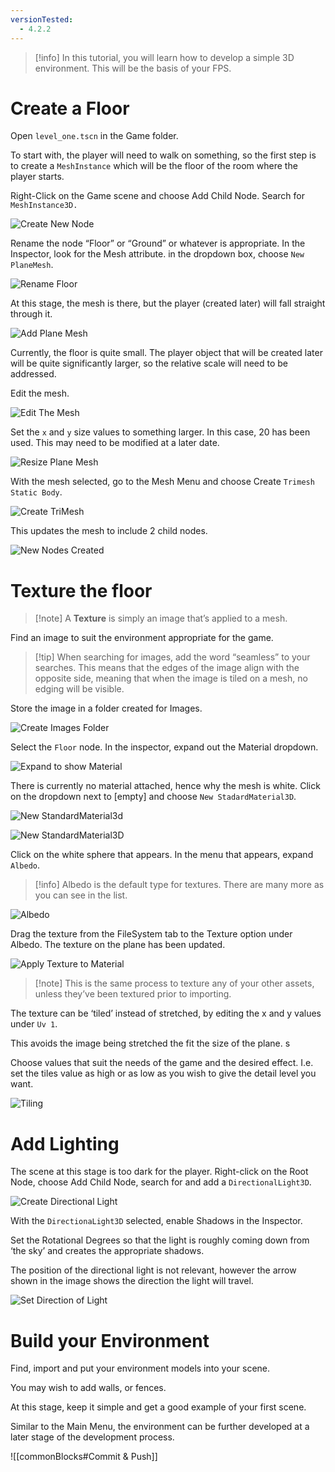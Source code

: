 ```yaml
---
versionTested:
  - 4.2.2
---
```


> [!info] In this tutorial, you will learn how to develop a simple 3D environment. This will be the basis of your FPS.
# Create a Floor

Open `level_one.tscn` in the Game folder.

To start with, the player will need to walk on something, so the first step is to create a `MeshInstance` which will be the floor of the room where the player starts.

Right-Click on the Game scene and choose Add Child Node. Search for `MeshInstance3D.`

![Create New Node](ISD/2%20-%20Digital%20Applications/_topics/tutorials/images/FPS-Environment-CreateNewNode.png)

Rename the node “Floor” or “Ground” or whatever is appropriate. In the Inspector, look for the Mesh attribute. in the dropdown box, choose `New PlaneMesh`.

![Rename Floor](ISD/2%20-%20Digital%20Applications/_topics/tutorials/images/FPS-Environment-FloorRename.png)


At this stage, the mesh is there, but the player (created later) will fall straight through it.

![Add Plane Mesh](ISD/2%20-%20Digital%20Applications/_topics/tutorials/images/FPS-Environment-AddPlaneMesh.png)

Currently, the floor is quite small. The player object that will be created later will be quite significantly larger, so the relative scale will need to be addressed.

Edit the mesh.

![Edit The Mesh](ISD/2%20-%20Digital%20Applications/_topics/tutorials/images/FPS-Environment-EditMesh.png)

Set the `x` and `y` size values to something larger. In this case, 20 has been used. This may need to be modified at a later date.

![Resize Plane Mesh](ISD/2%20-%20Digital%20Applications/_topics/tutorials/images/FPS-Environment-ResizePlaneMesh.png)

With the mesh selected, go to the Mesh Menu and choose Create `Trimesh Static Body`.

![Create TriMesh](ISD/2%20-%20Digital%20Applications/_topics/tutorials/images/FPS-Environment-CreateTriMesh.png)

This updates the mesh to include 2 child nodes.

![New Nodes Created](ISD/2%20-%20Digital%20Applications/_topics/tutorials/images/FPS-Environment-TriMeshNewNodes.png)

 <include from="reusableContent.topic" element-id="commitPush"/>

# Texture the floor


> [!note] A **Texture** is simply an image that’s applied to a mesh.

Find an image to suit the environment appropriate for the game. 

> [!tip] When searching for images, add the word “seamless” to your searches. This means that the edges of the image align with the opposite side, meaning that when the image is tiled on a mesh, no edging will be visible.

Store the image in a folder created for Images.

![Create Images Folder](ISD/2%20-%20Digital%20Applications/_topics/tutorials/images/FPS-Environment-CreateImagesFolder.png)

Select the `Floor` node. In the inspector, expand out the Material dropdown.

![Expand to show Material](ISD/2%20-%20Digital%20Applications/_topics/tutorials/images/FPS-Environment-ExpandMaterial.png)

There is currently no material attached, hence why the mesh is white. Click on the dropdown next to [empty] and choose `New StadardMaterial3D`.

![New StandardMaterial3d](ISD/2%20-%20Digital%20Applications/_topics/tutorials/images/FPS-Environment-NewStandardMaterial3D.png)

![New StandardMaterial3D](ISD/2%20-%20Digital%20Applications/_topics/tutorials/images/FPS-Environment-NewStandardMaterial3D2.png)

Click on the white sphere that appears. In the menu that appears, expand `Albedo`. 


> [!info] Albedo is the default type for textures. There are many more as you can see in the list.


![Albedo](ISD/2%20-%20Digital%20Applications/_topics/tutorials/images/FPS-Environment-MaterialAlbedo.png)

Drag the texture from the FileSystem tab to the Texture option under Albedo. The texture on the plane has been updated.

![Apply Texture to Material](ISD/2%20-%20Digital%20Applications/_topics/tutorials/images/FPS-Environment-ApplyMaterial.gif)

> [!note] This is the same process to texture any of your other assets, unless they’ve been textured prior to importing.

The texture can be ‘tiled’ instead of stretched, by editing the x and y values under `Uv 1`. 

This avoids the image being stretched the fit the size of the plane. s

Choose values that suit the needs of the game and the desired effect. I.e. set the tiles value as high or as low as you wish to give the detail level you want.

![Tiling](ISD/2%20-%20Digital%20Applications/_topics/tutorials/images/FPS-Environment-MaterialTiling.png)

# Add Lighting

The scene at this stage is too dark for the player. Right-click on the Root Node, choose Add Child Node, search for and add a `DirectionalLight3D`.

![Create Directional Light](ISD/2%20-%20Digital%20Applications/_topics/tutorials/images/FPS-Environment-DirectionalLight.png)

With the `DirectionaLight3D` selected, enable Shadows in the Inspector.

Set the Rotational Degrees so that the light is roughly coming down from ‘the sky’ and creates the appropriate shadows.

The position of the directional light is not relevant, however the arrow shown in the image shows the direction the light will travel. 

![Set Direction of Light](ISD/2%20-%20Digital%20Applications/_topics/tutorials/images/FPS-Environment-DirectionalLightDirection.png)

# Build your Environment

Find, import and put your environment models into your scene.

You may wish to add walls, or fences. 

At this stage, keep it simple and get a good example of your first scene. 

Similar to the Main Menu, the environment can be further developed at a later stage of the development process.

![[commonBlocks#Commit & Push]]